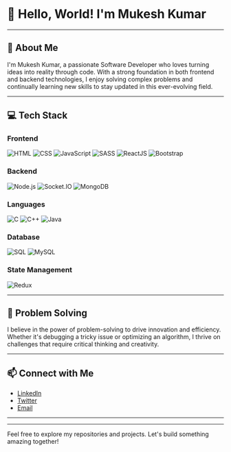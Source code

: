 # 👋 Hello, World! I'm Mukesh Kumar



---

## 🌟 About Me
I'm Mukesh Kumar, a passionate Software Developer who loves turning ideas into reality through code. With a strong foundation in both frontend and backend technologies, I enjoy solving complex problems and continually learning new skills to stay updated in this ever-evolving field.

---

## 💻 Tech Stack

### Frontend
![HTML](https://img.shields.io/badge/HTML-E34F26?style=for-the-badge&logo=html5&logoColor=white)
![CSS](https://img.shields.io/badge/CSS-1572B6?style=for-the-badge&logo=css3&logoColor=white)
![JavaScript](https://img.shields.io/badge/JavaScript-F7DF1E?style=for-the-badge&logo=javascript&logoColor=black)
![SASS](https://img.shields.io/badge/SASS-CC6699?style=for-the-badge&logo=sass&logoColor=white)
![ReactJS](https://img.shields.io/badge/React-61DAFB?style=for-the-badge&logo=react&logoColor=black)
![Bootstrap](https://img.shields.io/badge/Bootstrap-563D7C?style=for-the-badge&logo=bootstrap&logoColor=white)

### Backend
![Node.js](https://img.shields.io/badge/Node.js-339933?style=for-the-badge&logo=nodedotjs&logoColor=white)
![Socket.IO](https://img.shields.io/badge/Socket.IO-010101?style=for-the-badge&logo=socketdotio&logoColor=white)
![MongoDB](https://img.shields.io/badge/MongoDB-47A248?style=for-the-badge&logo=mongodb&logoColor=white)

### Languages
![C](https://img.shields.io/badge/C-A8B9CC?style=for-the-badge&logo=c&logoColor=black)
![C++](https://img.shields.io/badge/C++-00599C?style=for-the-badge&logo=cplusplus&logoColor=white)
![Java](https://img.shields.io/badge/Java-007396?style=for-the-badge&logo=java&logoColor=white)

### Database
![SQL](https://img.shields.io/badge/SQL-4479A1?style=for-the-badge&logo=postgresql&logoColor=white)
![MySQL](https://img.shields.io/badge/MySQL-4479A1?style=for-the-badge&logo=mysql&logoColor=white)

### State Management
![Redux](https://img.shields.io/badge/Redux-764ABC?style=for-the-badge&logo=redux&logoColor=white)

---

## 🧩 Problem Solving
I believe in the power of problem-solving to drive innovation and efficiency. Whether it's debugging a tricky issue or optimizing an algorithm, I thrive on challenges that require critical thinking and creativity.

---

## 📫 Connect with Me
- [LinkedIn](https://www.linkedin.com/in/yourprofile) <!-- Replace with your LinkedIn profile URL -->
- [Twitter](https://twitter.com/yourprofile) <!-- Replace with your Twitter profile URL -->
- [Email](mailto:your.email@example.com) <!-- Replace with your email address -->

---



---

Feel free to explore my repositories and projects. Let's build something amazing together!
